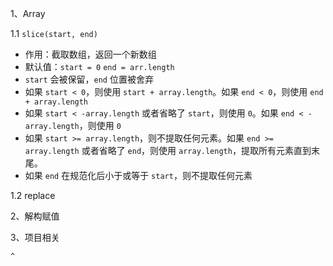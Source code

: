 1、Array

1.1 `slice(start, end)`

- 作用：截取数组，返回一个新数组
- 默认值：`start = 0`  `end = arr.length`
- `start` 会被保留，`end` 位置被舍弃
- 如果 `start < 0`，则使用 `start + array.length`。如果 `end < 0`，则使用 `end + array.length`
- 如果 `start < -array.length` 或者省略了 `start`，则使用 `0`。如果 `end < -array.length`，则使用 `0`
- 如果 `start >= array.length`，则不提取任何元素。如果 `end >= array.length` 或者省略了 `end`，则使用 `array.length`，提取所有元素直到末尾。
- 如果 `end` 在规范化后小于或等于 `start`，则不提取任何元素

1.2 replace



2、解构赋值

3、项目相关

```
^
```